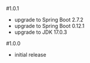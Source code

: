 #1.0.1
- upgrade to Spring Boot 2.7.2
- upgrade to Spring Boot 0.12.1
- upgrade to JDK 17.0.3

#1.0.0
- initial release